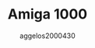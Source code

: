 ---
author: aggelos2000430
image_url: /images/Amiga1k.jpg
title: Amiga 1000
year: 1985
caption: H Amiga 1000 ή αλλιώς A1000 ήταν ο πρώτος προσωπικός υπολογιστής της Commodore που για την τότε εποχή περιείχε τα πιο εξελιγμένα συστήματα γραφικών και έναν πολύ ισχυρό επεξεργαστή
license_url: "https://commons.wikimedia.org/wiki/File:Amiga1k.jpg#/media/File:Amiga1k.jpg" 
license_text: Courtesy of Wikimedia 
categories:
  - Προσωπικός Υπολογιστής
tags:
  - Commodore
  - Amiga 1000
  - 1985
---